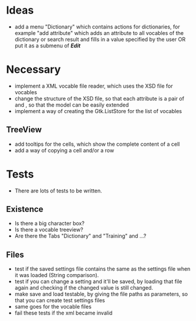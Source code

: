 # Ideas

* add a menu "Dictionary" which contains actions for dictionaries, for example "add attribute" which adds an attribute to all vocables of the dictionary or search result and fills in a value specified by the user OR put it as a submenu of **_Edit_**

# Necessary

* implement a XML vocable file reader, which uses the XSD file for vocables
* change the structure of the XSD file, so that each attribute is a pair of <key> and <value>, so that the model can be easily extended
* implement a way of creating the Gtk.ListStore for the list of vocables

## TreeView
* add tooltips for the cells, which show the complete content of a cell
* add a way of copying a cell and/or a row

# Tests

* There are lots of tests to be written.

## Existence
* Is there a big character box?
* Is there a vocable treeview?
* Are there the Tabs "Dictionary" and "Training" and ...?

## Files
* test if the saved settings file contains the same as the settings file when it was loaded (String comparison).
* test if you can change a setting and it'll be saved, by loading that file again and checking if the changed value is still changed.
* make save and load testable, by giving the file paths as parameters, so that you can create test settings files
* same goes for the vocable files
* fail these tests if the xml became invalid